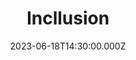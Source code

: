 ---
video:
  type: vimeo
  id: 837402962
speaker:
  permalink: bart-wilkins
  name: Bart Wilkins
title: Incllusion
image: https://i.imgur.com/UXPtcQt.png
date: 2023-06-18T14:30:00.000Z
---